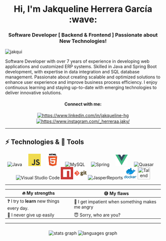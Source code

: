 <h1 align="center">Hi, I'm Jakqueline Herrera García :wave: </h1>
<h3 align="center">Software Developer [ Backend & Frontend ] Passionate about New Technologies!</h3> <p align="left"> <img src="https://komarev.com/ghpvc/?username=jakqui&label=Profile%20views&color=0e75b6&style=flat" alt="jakqui" /> </p>

<p>Software Developer with over 7 years of experience in developing web applications and customized ERP systems. Skilled in Java and Spring Boot development, with expertise in data integration and SQL database management. Passionate about creating scalable and optimized solutions to enhance user experience and improve business process efficiency. I enjoy continuous learning and staying up-to-date with emerging technologies to deliver innovative solutions.</p>

<h4 align="center">Connect with me:</h4>
<p align="center">
<a href="https://www.linkedin.com/in/jakqueline-hg" target="_blank"><img align="center" src="https://raw.githubusercontent.com/rahuldkjain/github-profile-readme-generator/master/src/images/icons/Social/linked-in-alt.svg" alt="https://www.linkedin.com/in/jakqueline-hg" height="40" width="50" /></a>
<a href="https://www.instagram.com/_herreraa.jaky/" target="_blank"><img align="center" src="https://raw.githubusercontent.com/rahuldkjain/github-profile-readme-generator/master/src/images/icons/Social/instagram.svg" alt="https://www.instagram.com/_herreraa.jaky/" height="40" width="50" /></a>
</p>

---


## ⚡ Technologies & :wrench: Tools

<div align="center">
  <img title="Java" src="https://brandslogos.com/wp-content/uploads/images/large/java-logo-1.png" height="40"/>
  <img width="12" />
  <img title="JavaScript" src="https://raw.githubusercontent.com/github/explore/master/topics/javascript/javascript.png" height="40"/>
  <img width="12" />
  <img title="CSS" title="HTML" src="https://raw.githubusercontent.com/github/explore/master/topics/html/html.png" height="40"/>
  <img width="12" />
  <img title="MySQL" src="https://yt3.ggpht.com/ytc/AKedOLRpJVGUTtjVE_mf-DouS6NeZVEDVBqdjc1diCIQEg=s900-c-k-c0x00ffffff-no-rj" height="40" />
  <img width="12" />
  <img title="Spring" src="https://cdn.freebiesupply.com/logos/large/2x/spring-3-logo-png-transparent.png" height="40"/>
  <img width="12" />
  <img title="Vue" src="https://raw.githubusercontent.com/github/explore/master/topics/vue/vue.png" height="40" />
  <img width="12" />
  <img title="Quasar" src="https://icon.icepanel.io/Technology/png-shadow-512/Quasar.png" height="40" />
  <img width="12" />
  <img title="Visual Studio Code" src="https://upload.wikimedia.org/wikipedia/commons/thumb/9/9a/Visual_Studio_Code_1.35_icon.svg/768px-Visual_Studio_Code_1.35_icon.svg.png?20210804221519" height="40"/>
  <img title="npm" src="https://raw.githubusercontent.com/github/explore/master/topics/npm/npm.png" height="40"/>
  <img title="git" src="https://raw.githubusercontent.com/github/explore/master/topics/git/git.png" height="40"/>
  <img title="JasperReports" src="https://opensource.muenchen.de/logo/jaspersoft_studio_icon.jpg" height="40"/>
  <img title="Docker" src="https://raw.githubusercontent.com/github/explore/master/topics/docker/docker.png" height="40"/>
  <img title="Talend" src="https://upload.wikimedia.org/wikipedia/commons/9/97/Talend_logo.svg" height="40" width="40"/>
</div>

---
  
| **:fire: My strengths**              | **:sweat_smile: My flaws**              |
|----------------------------------------|----------------------------------------|
| :question: I try to **learn** new things every day. | :tshirt: I get impatient when something makes me angry |
| :muscle: I never give up easily                 | :innocent: Sorry, who are you?         |

---

###

<div align="center">
  <img src="https://github-readme-stats.vercel.app/api?username=jakqui&hide_title=false&hide_rank=false&show_icons=true&include_all_commits=true&count_private=true&disable_animations=false&theme=dracula&locale=en&hide_border=false&order=1" height="150" alt="stats graph"  />
  <img src="https://github-readme-stats.vercel.app/api/top-langs?username=jakqui&locale=en&hide_title=false&layout=compact&card_width=320&langs_count=5&theme=dracula&hide_border=false&order=2" height="150" alt="languages graph"  />
</div>


